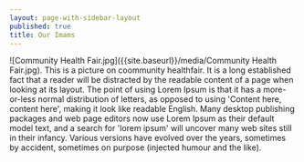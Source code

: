 ```yaml
---
layout: page-with-sidebar-layout
published: true
title: Our Imams
---
```

![Community Health Fair.jpg]({{site.baseurl}}/media/Community Health Fair.jpg). This is a picture on coommunity healthfair. It is a long established fact that a reader will be distracted by the readable content of a page when looking at its layout. The point of using Lorem Ipsum is that it has a more-or-less normal distribution of letters, as opposed to using 'Content here, content here', making it look like readable English. Many desktop publishing packages and web page editors now use Lorem Ipsum as their default model text, and a search for 'lorem ipsum' will uncover many web sites still in their infancy. Various versions have evolved over the years, sometimes by accident, sometimes on purpose (injected humour and the like).

